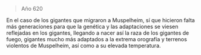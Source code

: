 > Año 620

En el caso de los gigantes que migraron a Muspelheim, sí que hicieron falta más generaciones para que la genética y las adaptaciones se viesen reflejadas en los gigantes, llegando a nacer así la raza de los gigantes de fuego, gigantes mucho más adaptados a la extrema orografía y terrenos violentos de Muspelheim, así como a su elevada temperatura.